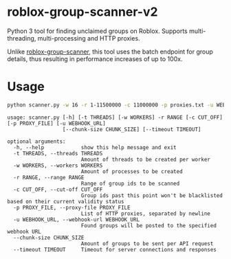 # roblox-group-scanner-v2
Python 3 tool for finding unclaimed groups on Roblox. Supports multi-threading, multi-processing and HTTP proxies.

Unlike [roblox-group-scanner](https://github.com/h0nde/roblox-group-scanner), this tool uses the batch endpoint for group details, thus resulting in performance increases of up to 100x.

# Usage
```bash
python scanner.py -w 16 -r 1-11500000 -c 11000000 -p proxies.txt -u WEBHOOKURL
```

```
usage: scanner.py [-h] [-t THREADS] [-w WORKERS] -r RANGE [-c CUT_OFF] [-p PROXY_FILE] [-u WEBHOOK_URL]
                  [--chunk-size CHUNK_SIZE] [--timeout TIMEOUT]

optional arguments:
  -h, --help            show this help message and exit
  -t THREADS, --threads THREADS
                        Amount of threads to be created per worker
  -w WORKERS, --workers WORKERS
                        Amount of processes to be created
  -r RANGE, --range RANGE
                        Range of group ids to be scanned
  -c CUT_OFF, --cut-off CUT_OFF
                        Group ids past this point won't be blacklisted based on their current validity status
  -p PROXY_FILE, --proxy-file PROXY_FILE
                        List of HTTP proxies, separated by newline
  -u WEBHOOK_URL, --webhook-url WEBHOOK_URL
                        Found groups will be posted to the specified webhook URL
  --chunk-size CHUNK_SIZE
                        Amount of groups to be sent per API request
  --timeout TIMEOUT     Timeout for server connections and responses
```
